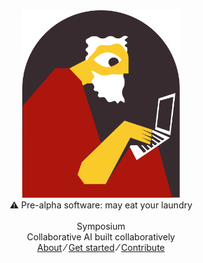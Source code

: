 <center>
    <img src="./artwork/logo-alcove.svg" alt="Symposium Logo" width="50%"/>
    <div class="warning-banner">⚠️ Pre-alpha software: may eat your laundry</div>
    <br>
    <div class="hero-title">Symposium</div>
    <div class="hero-subtitle">Collaborative AI built collaboratively</div>
    <div class="action-links">
        <a href="./about.md" class="action-link">About</a></a>
        <span class="separator">⁄</span>
        <a href="./get-started" class="action-link">Get started</a>
        <span class="separator">⁄</span>
        <a href="./contribute.md" class="action-link">Contribute</a>
    </div>
</center>